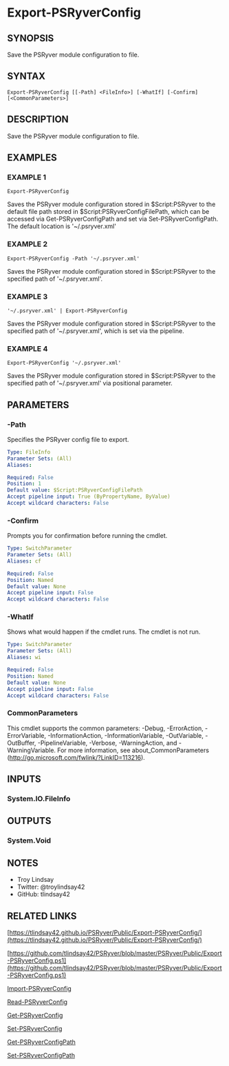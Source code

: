 # Export-PSRyverConfig

## SYNOPSIS
Save the PSRyver module configuration to file.

## SYNTAX

```
Export-PSRyverConfig [[-Path] <FileInfo>] [-WhatIf] [-Confirm] [<CommonParameters>]
```

## DESCRIPTION
Save the PSRyver module configuration to file.

## EXAMPLES

### EXAMPLE 1
```
Export-PSRyverConfig
```

Saves the PSRyver module configuration stored in $Script:PSRyver to the default
file path stored in $Script:PSRyverConfigFilePath, which can be accessed via
Get-PSRyverConfigPath and set via Set-PSRyverConfigPath. 
The default location
is '~/.psryver.xml'

### EXAMPLE 2
```
Export-PSRyverConfig -Path '~/.psryver.xml'
```

Saves the PSRyver module configuration stored in $Script:PSRyver to the
specified path of '~/.psryver.xml'.

### EXAMPLE 3
```
'~/.psryver.xml' | Export-PSRyverConfig
```

Saves the PSRyver module configuration stored in $Script:PSRyver to the
specified path of '~/.psryver.xml', which is set via the pipeline.

### EXAMPLE 4
```
Export-PSRyverConfig '~/.psryver.xml'
```

Saves the PSRyver module configuration stored in $Script:PSRyver to the
specified path of '~/.psryver.xml' via positional parameter.

## PARAMETERS

### -Path
Specifies the PSRyver config file to export.

```yaml
Type: FileInfo
Parameter Sets: (All)
Aliases:

Required: False
Position: 1
Default value: $Script:PSRyverConfigFilePath
Accept pipeline input: True (ByPropertyName, ByValue)
Accept wildcard characters: False
```

### -Confirm
Prompts you for confirmation before running the cmdlet.

```yaml
Type: SwitchParameter
Parameter Sets: (All)
Aliases: cf

Required: False
Position: Named
Default value: None
Accept pipeline input: False
Accept wildcard characters: False
```

### -WhatIf
Shows what would happen if the cmdlet runs.
The cmdlet is not run.

```yaml
Type: SwitchParameter
Parameter Sets: (All)
Aliases: wi

Required: False
Position: Named
Default value: None
Accept pipeline input: False
Accept wildcard characters: False
```

### CommonParameters
This cmdlet supports the common parameters: -Debug, -ErrorAction, -ErrorVariable, -InformationAction, -InformationVariable, -OutVariable, -OutBuffer, -PipelineVariable, -Verbose, -WarningAction, and -WarningVariable.
For more information, see about_CommonParameters (http://go.microsoft.com/fwlink/?LinkID=113216).

## INPUTS

### System.IO.FileInfo
## OUTPUTS

### System.Void
## NOTES
- Troy Lindsay
- Twitter: @troylindsay42
- GitHub: tlindsay42

## RELATED LINKS

[https://tlindsay42.github.io/PSRyver/Public/Export-PSRyverConfig/](https://tlindsay42.github.io/PSRyver/Public/Export-PSRyverConfig/)

[https://github.com/tlindsay42/PSRyver/blob/master/PSRyver/Public/Export-PSRyverConfig.ps1](https://github.com/tlindsay42/PSRyver/blob/master/PSRyver/Public/Export-PSRyverConfig.ps1)

[Import-PSRyverConfig]()

[Read-PSRyverConfig]()

[Get-PSRyverConfig]()

[Set-PSRyverConfig]()

[Get-PSRyverConfigPath]()

[Set-PSRyverConfigPath]()

